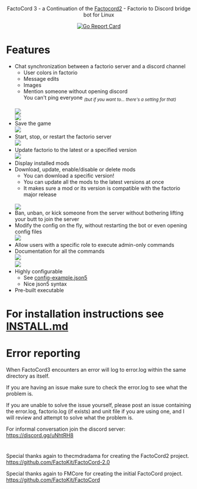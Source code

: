 <p align="center">FactoCord 3 - a Continuation of the <a href="https://github.com/thecmdradama/FactoCord-2.0">Factocord2</a> - Factorio to Discord bridge bot for Linux</p>
<p align="center">
<a href="https://goreportcard.com/report/github.com/thecmdradama/FactoCord-2.0"><img src="https://goreportcard.com/badge/github.com/thecmdradama/FactoCord-2.0" alt="Go Report Card"></a>
</p>

# Features
 * Chat synchronization between a factorio server and a discord channel
   * User colors in factorio
   * Message edits
   * Images
   * Mention someone without opening discord<br>
     You can't ping everyone _<sub>(but if you want to... there's a setting for that)</sub>_
   <br>
   <img src="https://i.imgur.com/35pRKPl.png"/><br>
   <img src="https://i.imgur.com/O92ehgL.png"/>
 * Save the game<br>
   <img src="https://i.imgur.com/vqUWhMq.png"/>
 * Start, stop, or restart the factorio server<br>
   <img src="https://i.imgur.com/rtHYHeQ.png"/>
 * Update factorio to the latest or a specified version<br>
   <img src="https://i.imgur.com/R7yu78Z.gif"/>
 * Display installed mods
 * Download, update, enable/disable or delete mods
   * You can download a specific version!
   * You can update all the mods to the latest versions at once
   * It makes sure a mod or its version is compatible with the factorio major release
   <br>
   <img src="https://i.imgur.com/LM111dY.gif"/>
 * Ban, unban, or kick someone from the server without bothering lifting your butt to join the server
 * Modify the config on the fly, without restarting the bot or even opening config files
   <br>
   <img src="https://i.imgur.com/dTZgRKu.png"/>
 * Allow users with a specific role to execute admin-only commands
 * Documentation for all the commands
   <br>
   <img src="https://i.imgur.com/miNV86C.png"/><br>
   <img src="https://i.imgur.com/WfUG4qE.png"/>
 * Highly configurable
   * See [config-example.json5](config-example.json5)
   * Nice json5 syntax
 * Pre-built executable
 

# For installation instructions see [INSTALL.md](https://github.com/maxsupermanhd/FactoCord-3.0/blob/master/INSTALL.md)

# Error reporting

When FactoCord3 encounters an error will log to error.log within the same directory as itself.

If you are having an issue make sure to check the error.log to see what the problem is.

If you are unable to solve the issue yourself, please post an issue containing the error.log, factorio.log (if exists) and unit file if you are using one, and I will review and attempt to solve what the problem is.

For informal conversation join the discord server: https://discord.gg/uNhtRH8

#

Special thanks again to thecmdradama for creating the FactoCord2 project. https://github.com/FactoKit/FactoCord-2.0

Special thanks again to FMCore for creating the initial FactoCord project. https://github.com/FactoKit/FactoCord
